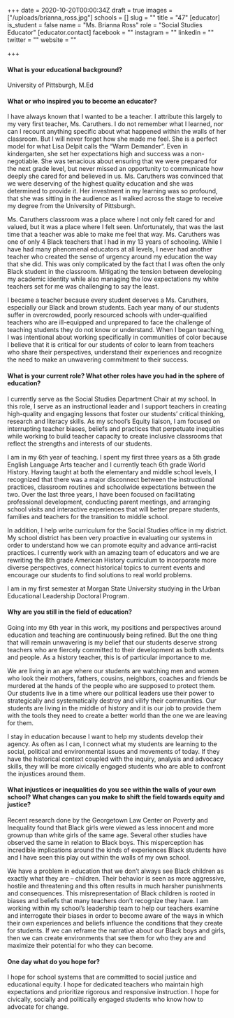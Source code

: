 +++
date = 2020-10-20T00:00:34Z
draft = true
images = ["/uploads/brianna_ross.jpg"]
schools = []
slug = ""
title = "47"
[educator]
is_student = false
name = "Ms. Brianna Ross"
role = "Social Studies Educator"
[educator.contact]
facebook = ""
instagram = ""
linkedin = ""
twitter = ""
website = ""

+++
#### What is your educational background?

University of Pittsburgh, M.Ed

#### What or who inspired you to become an educator?

I have always known that I wanted to be a teacher. I attribute this largely to my very first teacher, Ms. Caruthers. I do not remember what I learned, nor can I recount anything specific about what happened within the walls of her classroom. But I will never forget how she made me feel. She is a perfect model for what Lisa Delpit calls the “Warm Demander”. Even in kindergarten, she set her expectations high and success was a non-negotiable. She was tenacious about ensuring that we were prepared for the next grade level, but never missed an opportunity to communicate how deeply she cared for and believed in us. Ms. Caruthers was convinced that we were deserving of the highest quality education and she was determined to provide it. Her investment in my learning was so profound, that she was sitting in the audience as I walked across the stage to receive my degree from the University of Pittsburgh.

Ms. Caruthers classroom was a place where I not only felt cared for and valued, but it was a place where I felt seen. Unfortunately, that was the last time that a teacher was able to make me feel that way. Ms. Caruthers was one of only 4 Black teachers that I had in my 13 years of schooling. While I have had many phenomenal educators at all levels, I never had another teacher who created the sense of urgency around my education the way that she did. This was only complicated by the fact that I was often the only Black student in the classroom. Mitigating the tension between developing my academic identity while also managing the low expectations my white teachers set for me was challenging to say the least.

I became a teacher because every student deserves a Ms. Caruthers, especially our Black and brown students. Each year many of our students suffer in overcrowded, poorly resourced schools with under-qualified teachers who are ill-equipped and unprepared to face the challenge of teaching students they do not know or understand. When I began teaching, I was intentional about working specifically in communities of color because I believe that it is critical for our students of color to learn from teachers who share their perspectives, understand their experiences and recognize the need to make an unwavering commitment to their success.

#### What is your current role? What other roles have you had in the sphere of education?

I currently serve as the Social Studies Department Chair at my school. In this role, I serve as an instructional leader and I support teachers in creating high-quality and engaging lessons that foster our students’ critical thinking, research and literacy skills. As my school’s Equity liaison, I am focused on interrupting teacher biases, beliefs and practices that perpetuate inequities while working to build teacher capacity to create inclusive classrooms that reflect the strengths and interests of our students.

I am in my 6th year of teaching. I spent my first three years as a 5th grade English Language Arts teacher and I currently teach 6th grade World History. Having taught at both the elementary and middle school levels, I recognized that there was a major disconnect between the instructional practices, classroom routines and schoolwide expectations between the two. Over the last three years, I have been focused on facilitating professional development, conducting parent meetings, and arranging school visits and interactive experiences that will better prepare students, families and teachers for the transition to middle school.

In addition, I help write curriculum for the Social Studies office in my district. My school district has been very proactive in evaluating our systems in order to understand how we can promote equity and advance anti-racist practices. I currently work with an amazing team of educators and we are rewriting the 8th grade American History curriculum to incorporate more diverse perspectives, connect historical topics to current events and encourage our students to find solutions to real world problems.

I am in my first semester at Morgan State University studying in the Urban Educational Leadership Doctoral Program.

#### Why are you still in the field of education?

Going into my 6th year in this work, my positions and perspectives around education and teaching are continuously being refined. But the one thing that will remain unwavering is my belief that our students deserve strong teachers who are fiercely committed to their development as both students and people. As a history teacher, this is of particular importance to me.

We are living in an age where our students are watching men and women who look their mothers, fathers, cousins, neighbors, coaches and friends be murdered at the hands of the people who are supposed to protect them. Our students live in a time where our political leaders use their power to strategically and systematically destroy and vilify their communities. Our students are living in the middle of history and it is our job to provide them with the tools they need to create a better world than the one we are leaving for them.

I stay in education because I want to help my students develop their agency. As often as I can, I connect what my students are learning to the social, political and environmental issues and movements of today. If they have the historical context coupled with the inquiry, analysis and advocacy skills, they will be more civically engaged students who are able to confront the injustices around them.

#### What injustices or inequalities do you see within the walls of your own school? What changes can you make to shift the field towards equity and justice?

Recent research done by the Georgetown Law Center on Poverty and Inequality found that Black girls were viewed as less innocent and more grownup than white girls of the same age. Several other studies have observed the same in relation to Black boys. This misperception has incredible implications around the kinds of experiences Black students have and I have seen this play out within the walls of my own school.

We have a problem in education that we don’t always see Black children as exactly what they are – children. Their behavior is seen as more aggressive, hostile and threatening and this often results in much harsher punishments and consequences. This misrepresentation of Black children is rooted in biases and beliefs that many teachers don’t recognize they have. I am working within my school’s leadership team to help our teachers examine and interrogate their biases in order to become aware of the ways in which their own experiences and beliefs influence the conditions that they create for students. If we can reframe the narrative about our Black boys and girls, then we can create environments that see them for who they are and maximize their potential for who they can become.

#### One day what do you hope for?

I hope for school systems that are committed to social justice and educational equity. I hope for dedicated teachers who maintain high expectations and prioritize rigorous and responsive instruction. I hope for civically, socially and politically engaged students who know how to advocate for change.